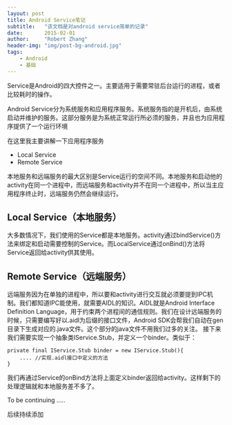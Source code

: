 ```yaml
---
layout: post
title: Android Service笔记
subtitle:   "该文档是对android service简单的记录"
date:       2015-02-01
author:     "Robert Zhang"
header-img: "img/post-bg-android.jpg"
tags:
    - Android
    - 基础
---
```


Service是Android的四大控件之一。主要适用于需要常驻后台运行的进程，或者比较耗时的操作。

Android Service分为系统服务和应用程序服务。系统服务指的是开机后，由系统启动并维护的服务。这部分服务是为系统正常运行所必须的服务，并且也为应用程序提供了一个运行环境

在这里我主要讲解一下应用程序服务

* Local Service
* Remote Service

本地服务和远端服务的最大区别是Service运行的空间不同。本地服务和启动他的activity在同一个进程中，而远端服务和activity并不在同一个进程中，所以当主应用程序终止时，远端服务仍然会继续运行。

## Local Service（本地服务）

大多数情况下，我们使用的Service都是本地服务。activity通过bindService()方法来绑定和启动需要控制的Service。而LocalService通过onBind()方法将Service返回给activity供其使用。

## Remote Service（远端服务）

远端服务因为在单独的进程中，所以要和activity进行交互就必须要提到IPC机制。我们都知道IPC能使用，就需要AIDL的知识。AIDL就是Android Interface Definition Language，用于约束两个进程间的通信规则。我们在设计远端服务的时候，只需要编写好以.aidl为后缀的接口文件，Android SDK会帮我们自动在gen目录下生成对应的.java文件。这个部分的java文件不用我们过多的关注。 接下来我们需要实现一个抽象类IService.Stub，并定义一个binder。类似于：

~~~
private final IService.Stub binder = new IService.Stub(){
    .... //实现.aidl接口中定义的方法
}
~~~
我们再通过Service的onBind方法将上面定义binder返回给activity。这样剩下的处理逻辑就和本地服务差不多了。

To be continuing .....

后续持续添加


